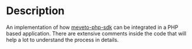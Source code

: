 # Description
An implementation of how [meveto-php-sdk](https://github.com/meveto/meveto-php-sdk) can be integrated in a PHP based application.
There are extensive comments inside the code that will help a lot to understand the process in details.
